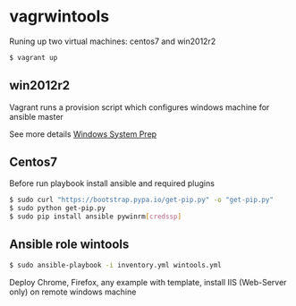 # vagrwintools

Runing up two virtual machines: centos7 and win2012r2

```sh
$ vagrant up
```

## win2012r2

Vagrant runs a provision script which configures windows machine for  ansible master

See more details [Windows System Prep](https://docs.ansible.com/ansible/2.3/intro_windows.html#windows-system-prep)

## Centos7

Before run playbook install ansible and required plugins

```sh
$ sudo curl "https://bootstrap.pypa.io/get-pip.py" -o "get-pip.py"
$ sudo python get-pip.py
$ sudo pip install ansible pywinrm[credssp]
```

## Ansible role wintools

```sh
$ sudo ansible-playbook -i inventory.yml wintools.yml
```

Deploy Chrome, Firefox, any example with template, install IIS (Web-Server only) on remote windows machine
